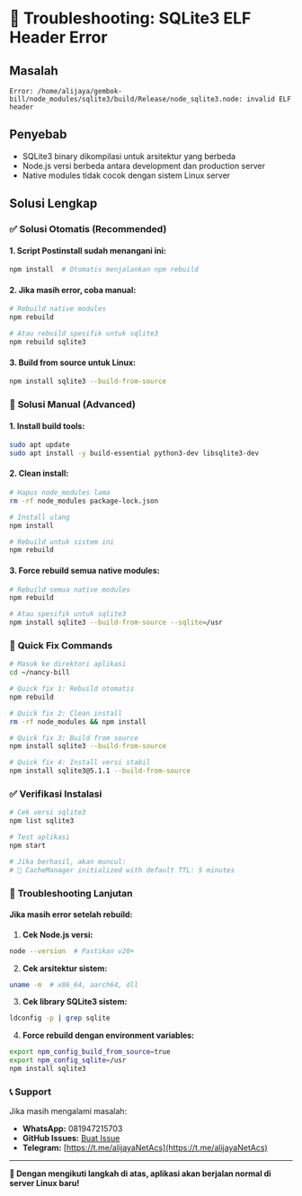 # 🚨 Troubleshooting: SQLite3 ELF Header Error

## Masalah
```
Error: /home/alijaya/gembok-bill/node_modules/sqlite3/build/Release/node_sqlite3.node: invalid ELF header
```

## Penyebab
- SQLite3 binary dikompilasi untuk arsitektur yang berbeda
- Node.js versi berbeda antara development dan production server
- Native modules tidak cocok dengan sistem Linux server

## Solusi Lengkap

### ✅ **Solusi Otomatis (Recommended)**

#### 1. **Script Postinstall sudah menangani ini:**
```bash
npm install  # Otomatis menjalankan npm rebuild
```

#### 2. **Jika masih error, coba manual:**
```bash
# Rebuild native modules
npm rebuild

# Atau rebuild spesifik untuk sqlite3
npm rebuild sqlite3
```

#### 3. **Build from source untuk Linux:**
```bash
npm install sqlite3 --build-from-source
```

### 🔧 **Solusi Manual (Advanced)**

#### 1. **Install build tools:**
```bash
sudo apt update
sudo apt install -y build-essential python3-dev libsqlite3-dev
```

#### 2. **Clean install:**
```bash
# Hapus node_modules lama
rm -rf node_modules package-lock.json

# Install ulang
npm install

# Rebuild untuk sistem ini
npm rebuild
```

#### 3. **Force rebuild semua native modules:**
```bash
# Rebuild semua native modules
npm rebuild

# Atau spesifik untuk sqlite3
npm install sqlite3 --build-from-source --sqlite=/usr
```

### 🎯 **Quick Fix Commands**

```bash
# Masuk ke direktori aplikasi
cd ~/nancy-bill

# Quick fix 1: Rebuild otomatis
npm rebuild

# Quick fix 2: Clean install
rm -rf node_modules && npm install

# Quick fix 3: Build from source
npm install sqlite3 --build-from-source

# Quick fix 4: Install versi stabil
npm install sqlite3@5.1.1 --build-from-source
```

### ✅ **Verifikasi Instalasi**

```bash
# Cek versi sqlite3
npm list sqlite3

# Test aplikasi
npm start

# Jika berhasil, akan muncul:
# 🚀 CacheManager initialized with default TTL: 5 minutes
```

### 🚨 **Troubleshooting Lanjutan**

#### Jika masih error setelah rebuild:

1. **Cek Node.js versi:**
```bash
node --version  # Pastikan v20+
```

2. **Cek arsitektur sistem:**
```bash
uname -m  # x86_64, aarch64, dll
```

3. **Cek library SQLite3 sistem:**
```bash
ldconfig -p | grep sqlite
```

4. **Force rebuild dengan environment variables:**
```bash
export npm_config_build_from_source=true
export npm_config_sqlite=/usr
npm install sqlite3
```

### 📞 **Support**

Jika masih mengalami masalah:
- **WhatsApp:** 081947215703
- **GitHub Issues:** [Buat Issue](https://github.com/frans1705/nancy-bill/issues)
- **Telegram:** [https://t.me/alijayaNetAcs](https://t.me/alijayaNetAcs)

---

**🎯 Dengan mengikuti langkah di atas, aplikasi akan berjalan normal di server Linux baru!**
